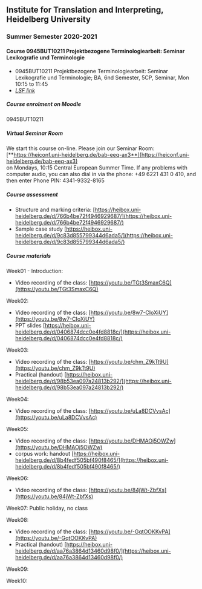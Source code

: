 ## Institute for Translation and Interpreting, Heidelberg University
### Summer Semester 2020-2021
#### Course 0945BUT10211 Projektbezogene Terminologiearbeit: Seminar Lexikografie und Terminologie

- 0945BUT10211 Projektbezogene Terminologiearbeit: Seminar Lexikografie und Terminologie; BA, 6nd Semester, 5CP, Seminar, Mon 10:15  to 11:45
- [*LSF link*](https://lsf.uni-heidelberg.de/qisserver/rds?state=verpublish&status=init&vmfile=no&publishid=333791&moduleCall=webInfo&publishConfFile=webInfo&publishSubDir=veranstaltung)  

##### Course enrolment on Moodle
0945BUT10211

##### Virtual Seminar Room

We start this course on-line. Please join our Seminar Room:  
[**https://heiconf.uni-heidelberg.de/bab-eeq-ax3**](https://heiconf.uni-heidelberg.de/bab-eeq-ax3)  
on Mondays, 10:15 Central European Summer Time. If any problems with computer audio, you can also dial in via the phone: +49 6221 431 0 410, and then enter Phone PIN: 4341-9332-8165

##### Course assessment
- Structure and marking criteria: [https://heibox.uni-heidelberg.de/d/766b4be72f4946929687/](https://heibox.uni-heidelberg.de/d/766b4be72f4946929687/)
- Sample case study [https://heibox.uni-heidelberg.de/d/9c83d855799344d6ada5/](https://heibox.uni-heidelberg.de/d/9c83d855799344d6ada5/)

##### Course materials

Week01 - Introduction:
- Video recording of the class: [https://youtu.be/TGt3SmaxC6Q](https://youtu.be/TGt3SmaxC6Q)

Week02:
- Video recording of the class: [https://youtu.be/8w7-CIoXiUY](https://youtu.be/8w7-CIoXiUY)
- PPT slides [https://heibox.uni-heidelberg.de/d/0406874dcc0e4fd8818c/](https://heibox.uni-heidelberg.de/d/0406874dcc0e4fd8818c/)

Week03:
- Video recording of the class: [https://youtu.be/chm_Z9kTt9U](https://youtu.be/chm_Z9kTt9U)
- Practical (handout) [https://heibox.uni-heidelberg.de/d/98b53ea097a24813b292/](https://heibox.uni-heidelberg.de/d/98b53ea097a24813b292/)

Week04:
- Video recording of the class: [https://youtu.be/uLa8DCVvsAc](https://youtu.be/uLa8DCVvsAc)

Week05:
- Video recording of the class: [https://youtu.be/DHMAOj5OWZw](https://youtu.be/DHMAOj5OWZw)
- corpus work: handout [https://heibox.uni-heidelberg.de/d/8b4fedf505bf490f8465/](https://heibox.uni-heidelberg.de/d/8b4fedf505bf490f8465/)

Week06:
- Video recording of the class: [https://youtu.be/84jWt-ZbfXs](https://youtu.be/84jWt-ZbfXs)


Week07: Public holiday, no class

Week08:
- Video recording of the class: [https://youtu.be/-GqtOOKKvPA](https://youtu.be/-GqtOOKKvPA)
- Practical (handout) [https://heibox.uni-heidelberg.de/d/aa76a3864d13460d98f0/](https://heibox.uni-heidelberg.de/d/aa76a3864d13460d98f0/)

Week09:

Week10:
